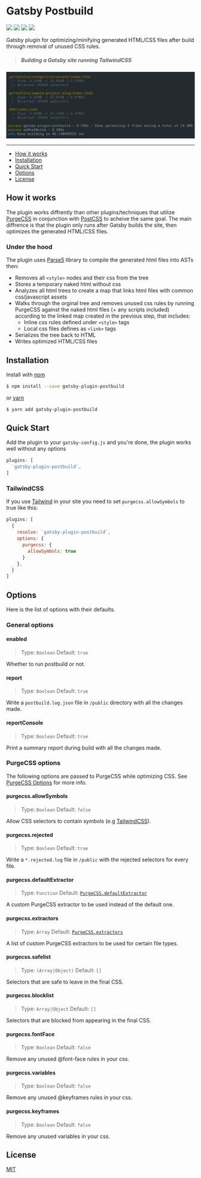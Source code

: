 # Gatsby Postbuild
[![][npm-img]][npm-url] [![][ci-img]][ci-url] [![][gatsby-img]][gatsby-url] [![][license-img]][license-url]

Gatsby plugin for optimizing/minifying generated HTML/CSS files after build through removal of unused CSS rules.


> ##### Building a Gatsby site running TailwindCSS
<img width="832" src=".github/console-screen.png" alt="Building a Gatsby site running TailwindCSS">

---
- [How it works](#how-it-works)
- [Installation](#installation)
- [Quick Start](#quick-start)
- [Options](#options)
- [License](#license)


## How it works
The plugin works diffrently than other plugins/techniques that utilize [PurgeCSS](https://purgecss.com/) in conjunction
with [PostCSS](https://postcss.org/) to acheive the same goal. The main diffrence is that the plugin only runs after
Gatsby builds the site, then optimizes the generated HTML/CSS files.

### Under the hood
The plugin uses [Parse5](https://github.com/inikulin/parse5) library to compile the generated html files into ASTs then:
- Removes all `<style>` nodes and their css from the tree
- Stores a temporary naked html without css
- Analyzes all html trees to create a map that links html files with common css/javascript assets
- Walks through the orginal tree and removes unused css rules by running PurgeCSS against the naked html files (+ any scripts included) according to the linked map created in the previous step, that includes:
  - Inline css rules defined under `<style>` tags
  - Local css files defines as `<link>` tags
- Serializes the tree back to HTML
- Writes optimized HTML/CSS files

## Installation
Install with [npm](https://www.npmjs.com/)
```sh
$ npm install --save gatsby-plugin-postbuild
```
or [yarn](https://yarnpkg.com/)
```sh
$ yarn add gatsby-plugin-postbuild
```


## Quick Start
Add the plugin to your `gatsby-config.js` and you're done, the plugin works well without any options

```javascript
plugins: [
  `gatsby-plugin-postbuild`,
]
```

### TailwindCSS
If you use [Tailwind](https://tailwindcss.com/)  in your site you need to set `purgecss.allowSymbols` to true like this:

```javascript
plugins: [
  {
    resolve: `gatsby-plugin-postbuild`,
    options: {
      purgecss: {
        allowSymbols: true
      }
    },
  }
]
```


## Options
Here is the list of options with their defaults.

### General options

#### enabled
> Type: `Boolean` Default: `true`

Whether to run postbuild or not.

#### report
> Type: `Boolean` Default: `true`

Write a `postbuild.log.json` file in `/public` directory with all the changes made.

#### reportConsole
> Type: `Boolean` Default: `true`

Print a summary report during build with all the changes made.

### PurgeCSS options
The following options are passed to PurgeCSS while optimizing CSS. See [PurgeCSS Options][purgecss-config] for more info.

#### purgecss.allowSymbols
> Type: `Boolean` Default: `false`

Allow CSS selectors to contain symbols (e.g [TailwindCSS](https://tailwindcss.com/)).

#### purgecss.rejected
> Type: `Boolean` Default: `true`

Write a `*.rejected.log` file in `/public` with the rejected selectors for every file.

#### purgecss.defaultExtractor
> Type: `Function` Default: [`PurgeCSS.defaultExtractor`][purgecss-config]

A custom PurgeCSS extractor to be used instead of the default one.

#### purgecss.extractors
> Type: `Array` Default: [`PurgeCSS.extractors`][purgecss-config]

A list of custom PurgeCSS extractors to be used for certain file types. 

#### purgecss.safelist
> Type: `(Array|Object)` Default: `[]`

Selectors that are safe to leave in the final CSS.

#### purgecss.blocklist
> Type: `Array|Object` Default: `[]`

Selectors that are blocked from appearing in the final CSS.

#### purgecss.fontFace
> Type: `Boolean` Default: `false`

Remove any unused @font-face rules in your css.

#### purgecss.variables
> Type: `Boolean` Default: `false`

Remove any unused @keyframes rules in your css.

#### purgecss.keyframes
> Type: `Boolean` Default: `false`

Remove any unused variables in your css.


## License
[MIT][license-url]

[npm-url]: https://www.npmjs.com/package/gatsby-plugin-postbuild
[npm-img]: https://img.shields.io/npm/v/gatsby-plugin-postbuild.svg
[ci-url]: https://github.com/mohatt/gatsby-plugin-postbuild/actions
[ci-img]: https://img.shields.io/github/workflow/status/mohatt/gatsby-plugin-postbuild/CI/master
[gatsby-url]: https://www.gatsbyjs.org/packages/gatsby-plugin-postbuild
[gatsby-img]: https://img.shields.io/badge/gatsby-v2.25+-blueviolet.svg
[license-url]: https://github.com/mohatt/gatsby-plugin-postbuild/blob/master/LICENSE
[license-img]: https://img.shields.io/github/license/mohatt/gatsby-plugin-postbuild.svg
[purgecss-config]: https://purgecss.com/configuration.html
